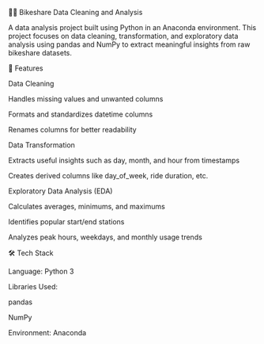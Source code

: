 🚴‍♀️ Bikeshare Data Cleaning and Analysis

A data analysis project built using Python in an Anaconda environment. This project focuses on data cleaning, transformation, and exploratory data analysis using pandas and NumPy to extract meaningful insights from raw bikeshare datasets.

📌 Features

Data Cleaning

Handles missing values and unwanted columns

Formats and standardizes datetime columns

Renames columns for better readability

Data Transformation

Extracts useful insights such as day, month, and hour from timestamps

Creates derived columns like day_of_week, ride duration, etc.

Exploratory Data Analysis (EDA)

Calculates averages, minimums, and maximums

Identifies popular start/end stations

Analyzes peak hours, weekdays, and monthly usage trends

🛠️ Tech Stack

Language: Python 3

Libraries Used:

pandas

NumPy

Environment: Anaconda
